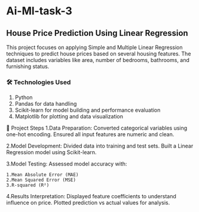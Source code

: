 # Ai-Ml-task-3
## House Price Prediction Using Linear Regression
This project focuses on applying Simple and Multiple Linear Regression techniques to predict house prices based on several housing features. The dataset includes variables like area, number of bedrooms, bathrooms, and furnishing status.

### 🛠 Technologies Used
1. Python
2. Pandas for data handling
3. Scikit-learn for model building and performance evaluation
4. Matplotlib for plotting and data visualization

📂 Project Steps
1.Data Preparation:
Converted categorical variables using one-hot encoding.
Ensured all input features are numeric and clean.

2.Model Development:
Divided data into training and test sets.
Built a Linear Regression model using Scikit-learn.

3.Model Testing:
Assessed model accuracy with:

    1.Mean Absolute Error (MAE)
    2.Mean Squared Error (MSE)
    3.R-squared (R²)

4.Results Interpretation:
Displayed feature coefficients to understand influence on price.
Plotted prediction vs actual values for analysis.
